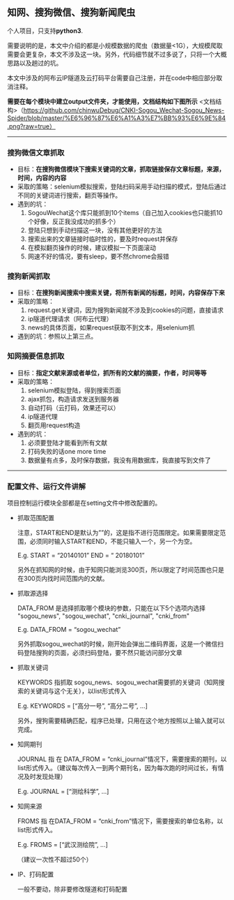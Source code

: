 ## 知网、搜狗微信、搜狗新闻爬虫

个人项目，只支持**python3**.

需要说明的是，本文中介绍的都是小规模数据的爬虫（数据量<1G），大规模爬取需要会更复杂，本文不涉及这一块。另外，代码细节就不过多说了，只将一个大概思路以及趟过的坑。

本文中涉及的阿布云IP隧道及云打码平台需要自己注册，并在code中相应部分取消注释。

**需要在每个模块中建立output文件夹，才能使用，文档结构如下图所示**
<文档结构>（https://github.com/chinwuDebug/CNKI-Sogou_Wechat-Sogou_News-Spider/blob/master/%E6%96%87%E6%A1%A3%E7%BB%93%E6%9E%84.png?raw=true）

---
### 搜狗微信文章抓取
- 目标：**在搜狗微信模块下搜索关键词的文章，抓取链接保存文章标题，来源，时间，内容的内容**
- 采取的策略：selenium模拟搜索，登陆扫码采用手动扫描的模式，登陆后通过不同的关键词进行搜索，翻页等操作。
- 遇到的坑：
  1. SogouWechat这个库只能抓到10个items（自己加入cookies也只能抓10个好像，反正我没成功的抓多个）
  2. 登陆只想到手动扫描这一块，没有其他更好的方法
  3. 搜索出来的文章链接时临时性的，要及时request并保存
  4. 在模拟翻页操作的时候，建议模拟一下页面滚动
  5. 网速不好的情况，要有sleep，要不然chrome会报错

### 搜狗新闻抓取
- 目标：**在搜狗新闻搜索中搜索关键，将所有新闻的标题，时间，内容保存下来**
- 采取的策略：
  1. request.get关键词，因为搜狗新闻就不涉及到cookies的问题，直接请求
  2. ip隧道代理请求（阿布云代理）
  3. news的具体页面，如果request获取不到文本，用selenium抓
- 遇到的坑：参照以上第三点。
### 知网摘要信息抓取
- 目标：**指定文献来源或者单位，抓所有的文献的摘要，作者，时间等等**
- 采取的策略：
  1. selenium模拟登陆，得到搜索页面
  2. ajax抓包，构造请求发送到服务器
  3. 自动打码（云打码，效果还可以）
  4. ip隧道代理
  5. 翻页用request构造
- 遇到的坑：
  1. 必须要登陆才能看到所有文献
  2. 打码失败的话one more time
  3. 数据量有点多，及时保存数据，我没有用数据库，我直接写到文件了

---
### 配置文件、运行文件讲解
项目控制运行模块全部都是在setting文件中修改配置的。
- 抓取范围配置

  注意，START和END是默认为””的，这是指不进行范围限定。如果需要限定范围，必须同时输入START和END，不能只输入一个，另一个为空。

  E.g. START =  “20140101”
  END =  “ 20180101”

  另外在抓知网的时候，由于知网只能浏览300页，所以限定了时间范围也只是在300页内找时间范围内的文献。

- 抓取源选择

  DATA_FROM 是选择抓取哪个模块的参数，只能在以下5个选项内选择
  "sogou_news", "sogou_wechat", "cnki_journal", "cnki_from"

  E.g.  DATA_FROM = “sogou_wechat”

  另外抓取sogou_wechat的时候，刚开始会弹出二维码界面，这是一个微信扫码登陆搜狗的页面，必须扫码登陆，要不然只能访问部分文章

- 抓取关键词

  KEYWORDS 指抓取 sogou_news、sogou_wechat需要抓的关键词（知网搜索的关键词与这个无关），以list形式传入

  E.g.  KEYWORDS = [“高分一号”, “高分二号”, ...]

  另外，搜狗需要精确匹配，程序已处理，只用在这个地方按照以上输入就可以完成。

- 知网期刊

  JOURNAL 指 在 DATA_FROM = “cnki_journal”情况下，需要搜索的期刊，以list形式传入。（建议每次传入一到两个期刊名，因为每次跑的时间过长，有情况及时发现处理）

  E.g. 	JOURNAL = [“测绘科学”, ...]

- 知网来源

  FROMS 指 在DATA_FROM = “cnki_from”情况下，需要搜索的单位名称，以list形式传入。

  E.g. FROMS = [“武汉测绘院”, ...]

  （建议一次性不超过50个）

- IP、打码配置

  一般不要动，除非要修改隧道和打码配置
